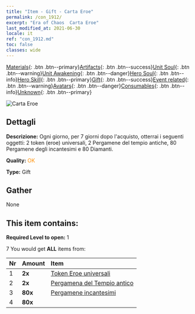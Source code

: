 ```yaml
---
title: "Item - Gift - Carta Eroe"
permalink: /con_1912/
excerpt: "Era of Chaos  Carta Eroe"
last_modified_at: 2021-06-30
locale: it
ref: "con_1912.md"
toc: false
classes: wide
---
```

 [Materials](/ItemsIT/){: .btn .btn--primary}[Artifacts](/ItemsIT/Artifacts/){: .btn .btn--success}[Unit Soul](/ItemsIT/UnitSoul/){: .btn .btn--warning}[Unit Awakening](/ItemsIT/UnitAwakening/){: .btn .btn--danger}[Hero Soul](/ItemsIT/HeroSoul/){: .btn .btn--info}[Hero Skill](/ItemsIT/HeroSkill/){: .btn .btn--primary}[Gift](/ItemsIT/Gift/){: .btn .btn--success}[Event related](/ItemsIT/Events/){: .btn .btn--warning}[Avatars](/ItemsIT/Avatars/){: .btn .btn--danger}[Consumables](/ItemsIT/Consumables/){: .btn .btn--info}[Unknown](/ItemsIT/Unknown/){: .btn .btn--primary}

 ![Carta Eroe](/images/t/i_907493.png)

## Dettagli
 **Descrizione:** Ogni giorno, per 7 giorni dopo l'acquisto, otterrai i seguenti oggetti: 2 token (eroe) universali, 2 Pergamene del tempio antiche, 80 Pergamene degli incantesimi e 80 Diamanti.

 **Quality:** <span style="color: #FF8C00">OK</span>

 **Type:** Gift

## Gather

  None

## This item contains:

 **Required Level to open:** 1

 7 You would get **ALL** items  from:

  | Nr | Amount |     Item    |
  |:---|:-------|:------------|
  | 1 |  **2x** | [Token Eroe universali](/ItemsIT/her_358/) |  | 
  | 2 |  **2x** | [Pergamena del Tempio antico](/ItemsIT/con_697/) |  | 
  | 3 |  **80x** | [Pergamene incantesimi](/ItemsIT/con_694/) |  | 
  | 4 |  **80x** | <i class="fas fa-gem"/> |  | 
